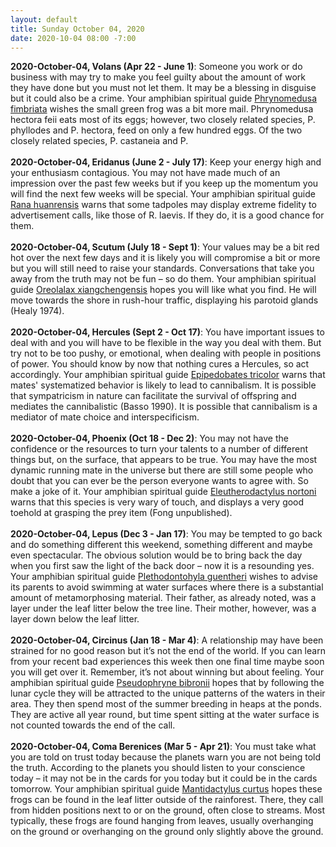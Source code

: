 ```yaml
---
layout: default
title: Sunday October 04, 2020
date: 2020-10-04 08:00 -7:00
---
```


**2020-October-04, Volans (Apr 22 - June 1)**: Someone you work or do business with may try to make you feel guilty about the amount of work they have done but you must not let them. It may be a blessing in disguise but it could also be a crime. Your amphibian spiritual guide [Phrynomedusa fimbriata](https://amphibiaweb.org/cgi/amphib_query?where-genus=Phrynomedusa&where-species=fimbriata) wishes the small green frog was a bit more mail. Phrynomedusa hectora feii eats most of its eggs; however, two closely related species, P. phyllodes and P. hectora, feed on only a few hundred eggs. Of the two closely related species, P. castaneia and P. <br /><br />**2020-October-04, Eridanus (June 2 - July 17)**: Keep your energy high and your enthusiasm contagious. You may not have made much of an impression over the past few weeks but if you keep up the momentum you will find the next few weeks will be special. Your amphibian spiritual guide [Rana huanrensis](https://amphibiaweb.org/cgi/amphib_query?where-genus=Rana&where-species=huanrensis) warns that some tadpoles may display extreme fidelity to advertisement calls, like those of R. laevis. If they do, it is a good chance for them. <br /><br />**2020-October-04, Scutum (July 18 - Sept 1)**: Your values may be a bit red hot over the next few days and it is likely you will compromise a bit or more but you will still need to raise your standards. Conversations that take you away from the truth may not be fun – so do them. Your amphibian spiritual guide [Oreolalax xiangchengensis](https://amphibiaweb.org/cgi/amphib_query?where-genus=Oreolalax&where-species=xiangchengensis) hopes you will like what you find. He will move towards the shore in rush-hour traffic, displaying his parotoid glands (Healy 1974). <br /><br />**2020-October-04, Hercules (Sept 2 - Oct 17)**: You have important issues to deal with and you will have to be flexible in the way you deal with them. But try not to be too pushy, or emotional, when dealing with people in positions of power. You should know by now that nothing cures a Hercules, so act accordingly. Your amphibian spiritual guide [Epipedobates tricolor](https://amphibiaweb.org/cgi/amphib_query?where-genus=Epipedobates&where-species=tricolor) warns that mates' systematized behavior is likely to lead to cannibalism.  It is possible that sympatricism in nature can facilitate the survival of offspring and mediates the cannibalistic (Basso 1990).  It is possible that cannibalism is a mediator of mate choice and interspecificism. <br /><br />**2020-October-04, Phoenix (Oct 18 - Dec 2)**: You may not have the confidence or the resources to turn your talents to a number of different things but, on the surface, that appears to be true. You may have the most dynamic running mate in the universe but there are still some people who doubt that you can ever be the person everyone wants to agree with. So make a joke of it. Your amphibian spiritual guide [Eleutherodactylus nortoni](https://amphibiaweb.org/cgi/amphib_query?where-genus=Eleutherodactylus&where-species=nortoni) warns that this species is very wary of touch, and displays a very good toehold at grasping the prey item (Fong unpublished). <br /><br />**2020-October-04, Lepus (Dec 3 - Jan 17)**: You may be tempted to go back and do something different this weekend, something different and maybe even spectacular. The obvious solution would be to bring back the day when you first saw the light of the back door – now it is a resounding yes. Your amphibian spiritual guide [Plethodontohyla guentheri](https://amphibiaweb.org/cgi/amphib_query?where-genus=Plethodontohyla&where-species=guentheri) wishes to advise its parents to avoid swimming at water surfaces where there is a substantial amount of metamorphosing material.  Their father, as already noted, was a layer under the leaf litter below the tree line.  Their mother, however, was a layer down below the leaf litter. <br /><br />**2020-October-04, Circinus (Jan 18 - Mar 4)**: A relationship may have been strained for no good reason but it’s not the end of the world. If you can learn from your recent bad experiences this week then one final time maybe soon you will get over it. Remember, it’s not about winning but about feeling. Your amphibian spiritual guide [Pseudophryne bibronii](https://amphibiaweb.org/cgi/amphib_query?where-genus=Pseudophryne&where-species=bibronii) hopes that by following the lunar cycle they will be attracted to the unique patterns of the waters in their area. They then spend most of the summer breeding in heaps at the ponds. They are active all year round, but time spent sitting at the water surface is not counted towards the end of the call. <br /><br />**2020-October-04, Coma Berenices (Mar 5 - Apr 21)**: You must take what you are told on trust today because the planets warn you are not being told the truth. According to the planets you should listen to your conscience today – it may not be in the cards for you today but it could be in the cards tomorrow. Your amphibian spiritual guide [Mantidactylus curtus](https://amphibiaweb.org/cgi/amphib_query?where-genus=Mantidactylus&where-species=curtus) hopes these frogs can be found in the leaf litter outside of the rainforest. There, they call from hidden positions next to or on the ground, often close to streams. Most typically, these frogs are found hanging from leaves, usually overhanging on the ground or overhanging on the ground only slightly above the ground. <br /><br />